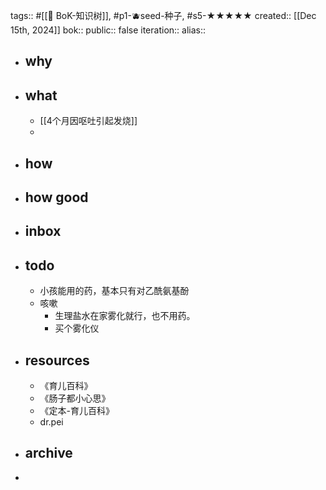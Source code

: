 tags:: #[[🌲 BoK-知识树]], #p1-🫐seed-种子, #s5-★★★★★ 
created:: [[Dec 15th, 2024]] 
bok::
public:: false
iteration::
alias::

- ## why
- ## what
	- [[4个月因呕吐引起发烧]]
	-
- ## how
- ## how good
- ## inbox
- ## todo
	- 小孩能用的药，基本只有对乙酰氨基酚
	- 咳嗽
		- 生理盐水在家雾化就行，也不用药。
		- 买个雾化仪
- ## resources
	- 《育儿百科》
	- 《肠子都小心思》
	- 《定本-育儿百科》
	- dr.pei
- ## archive
-